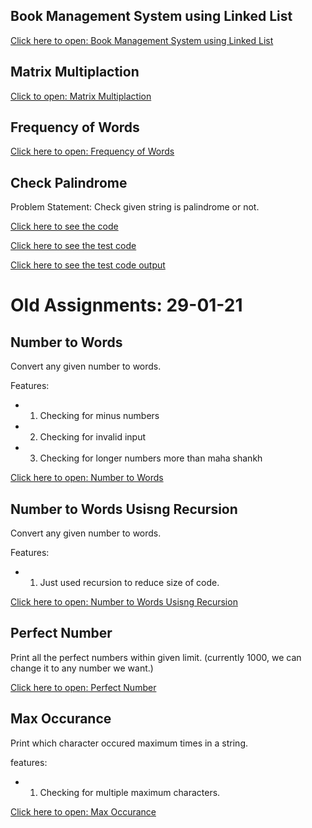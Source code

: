 ## Book Management System using Linked List

[Click here to open: Book Management System using Linked List](https://5hubham7.github.io/Assignments-01-02-2021/linked_list.html)

## Matrix Multiplaction

[Click to open: Matrix Multiplaction](https://5hubham7.github.io/Assignments-01-02-2021/matrix_multi.html)

## Frequency of Words

[Click here to open: Frequency of Words](https://5hubham7.github.io/Assignments-01-02-2021/word_frequency.html)

## Check Palindrome

Problem Statement: Check given string is palindrome or not.

[Click here to see the code](https://github.com/5hubham7/Assignments-01-02-2021/blob/master/palindrome.js)

[Click here to see the test code](https://github.com/5hubham7/Assignments-01-02-2021/blob/master/palindrome.test.js)

[Click here to see the test code output](https://github.com/5hubham7/Assignments-01-02-2021/blob/master/palindrome.test.txt)

# Old Assignments: 29-01-21

## Number to Words

Convert any given number to words.

Features:

-   1. Checking for minus numbers
-   2. Checking for invalid input
-   3. Checking for longer numbers more than maha shankh

[Click here to open: Number to Words](https://onlinegdb.com/IbuePrY1P)

## Number to Words Usisng Recursion

Convert any given number to words.

Features:

-   1. Just used recursion to reduce size of code.

[Click here to open: Number to Words Usisng Recursion](https://onlinegdb.com/0U3XEo_E-)

## Perfect Number

Print all the perfect numbers within given limit. (currently 1000, we can change it to any number we want.)

[Click here to open: Perfect Number](https://onlinegdb.com/2eKmSr3XU)

## Max Occurance

Print which character occured maximum times in a string.

features:

-   1. Checking for multiple maximum characters.

[Click here to open: Max Occurance](https://onlinegdb.com/rPk2cJBx0)

